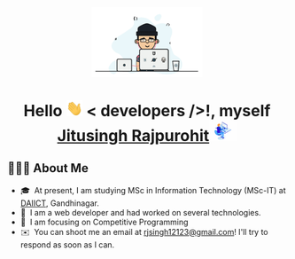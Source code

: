 <p align="center">
<img src="developer.gif" width="200px">
</p>
<h1 align="center">Hello <img src="hi.gif" width="30px" style="max-width:100%;"> < developers />!, myself <a href="#/"> Jitusingh Rajpurohit</a><img src="developer2.gif" width="50px"></h1>

<h2>👨🏻‍💻 About Me </h2>

- 🎓 &nbsp;At present, I am studying MSc in Information Technology (MSc-IT) at [DAIICT](https://daiict.ac.in), Gandhinagar.
- 👀 &nbsp;I am a web developer and had worked on several technologies.
- 🎯 &nbsp;I am focusing on Competitive Programming
- ✉️ &nbsp;You can shoot me an email at rjsingh12123@gmail.com! I'll try to respond as soon as I can.

<br/>
